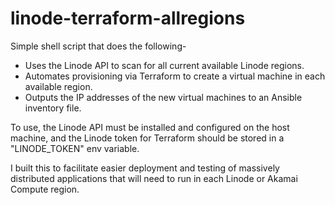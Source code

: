 # linode-terraform-allregions
 
Simple shell script that does the following-

* Uses the Linode API to scan for all current available Linode regions.
* Automates provisioning via Terraform to create a virtual machine in each available region.
* Outputs the IP addresses of the new virtual machines to an Ansible inventory file.

To use, the Linode API must be installed and configured on the host machine, and the Linode token for Terraform should be stored in a "LINODE_TOKEN" env variable. 

I built this to facilitate easier deployment and testing of massively distributed applications that will need to run in each Linode or Akamai Compute region. 
